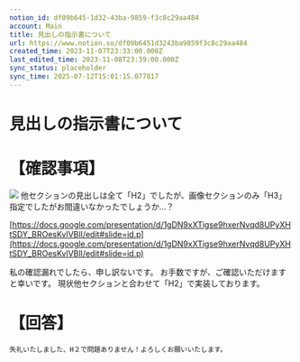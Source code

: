 ```yaml
---
notion_id: df09b645-1d32-43ba-9859-f3c8c29aa484
account: Main
title: 見出しの指示書について
url: https://www.notion.so/df09b6451d3243ba9859f3c8c29aa484
created_time: 2023-11-07T23:33:00.000Z
last_edited_time: 2023-11-08T23:39:00.000Z
sync_status: placeholder
sync_time: 2025-07-12T15:01:15.077817
---
```

# 見出しの指示書について

# 【確認事項】
![](https://prod-files-secure.s3.us-west-2.amazonaws.com/736adce6-a3a4-4a64-9f74-d9aa055c96d2/c70dd799-c1b8-47a9-8fc8-aec744ce625b/%E3%82%B9%E3%82%AF%E3%83%AA%E3%83%BC%E3%83%B3%E3%82%B7%E3%83%A7%E3%83%83%E3%83%88_2023-11-07_19.12.41.png?X-Amz-Algorithm=AWS4-HMAC-SHA256&X-Amz-Content-Sha256=UNSIGNED-PAYLOAD&X-Amz-Credential=ASIAZI2LB466XQXPQA44%2F20250719%2Fus-west-2%2Fs3%2Faws4_request&X-Amz-Date=20250719T061947Z&X-Amz-Expires=3600&X-Amz-Security-Token=IQoJb3JpZ2luX2VjEIT%2F%2F%2F%2F%2F%2F%2F%2F%2F%2FwEaCXVzLXdlc3QtMiJHMEUCIDNLgnaLGMz3huC3WfkniLEDKZio0hErcxxx1SZw68iEAiEAiybjqyrxSsnvKAxQ%2Fk0jxxqtSqnyvadFgk9UxARsrFoqiAQInf%2F%2F%2F%2F%2F%2F%2F%2F%2F%2FARAAGgw2Mzc0MjMxODM4MDUiDGPFrdjYNogRO5sJZyrcAxfb3E6fjCCU8GeBW4v2M5l%2BMFdUPQms4ChHMBOTQ2C6dHgKEUYHkTPmCaRyo3UYulQq0%2F8v1qd5AX9uMSEpKIIyUZm6m3OrozTupr69Scws4abNBbDoWLcJiiDnj9KwBuoIrJ70vZoQBdorb7ZJ4c0JKA21s26HYjkwKEp6nwtftiaeb8P5FqWjoslV06Xdjto4XvW%2FIZJ2zFqp3P5k177tlEL2awWPEl%2Fs87%2BfPayIgHAYwEHE1QvLVCJlbTyeF00WLbU1O9%2FQI09KrK6jlNZ4donRqhCvhbk83fXA%2BKu6FDon2Mzp%2BY9RSz5H5uJhZ1UQevY1Bad0FrhXCXax3ODAS29SdBWncqbEVH96VH7bfZM5dPQi1hnwy5FsVyo891opOcXgqGfCTgDJarNZ58sKikzfmP332Jd2JxF12kJ7VZ1RM72zu7xUoHAh%2B%2BgN4pZ7HPruOf3g4RgBMVLge9zlzF0wdCbC%2Bke%2Bq%2BQkHtzXDTvooO8YJon5A2zZ1Alpzx05UGMOk%2Ftdw33qgPZnk7UB03AJ4X5WNDLn6V5FUZ9mpiiGjL6DSOEtQuN2YtbNY2DEVmDBbUBfzkZ88kgsM4ZKY62Z%2BerkfFUZyiLYazcduYMaWWIJM9rpgrJOML%2Bq7MMGOqUBnBbBpPh4dOnBcaS6BRE0%2F3NUwigo0%2FCCS5Q4CpjvYkv%2BySGZl%2FoRYhyQXrqSm4abfLEolvrnKSjMGh7UlaXmov95ccOCv7I9B%2FNGUcvE1EWLa1oJcqZBnD09%2F0AYQtoHAJtEkthlqJRqADdILRFnAI5Hzqa0xbuQGvVxtN2C7YPiUGdAmg1HHywWaU8yrZCWKOQRmZt9V2qPu6dYhWFsRVb7%2BBkv&X-Amz-Signature=a78e4f2f547beabfc3097f3b16c575a1d4c102a67a813466d733a2badccdc509&X-Amz-SignedHeaders=host&x-amz-checksum-mode=ENABLED&x-id=GetObject)
他セクションの見出しは全て「H2」でしたが、画像セクションのみ「H3」指定でしたがお間違いなかったでしょうか…？

[https://docs.google.com/presentation/d/1gDN9xXTigse9hxerNvqd8UPyXHtSDY_BROesKvlVBlI/edit#slide=id.p](https://docs.google.com/presentation/d/1gDN9xXTigse9hxerNvqd8UPyXHtSDY_BROesKvlVBlI/edit#slide=id.p)

私の確認漏れでしたら、申し訳ないです。
お手数ですが、ご確認いただけますと幸いです。
現状他セクションと合わせて「H2」で実装しております。
# 【回答】
```plain text
失礼いたしました、H２で問題ありません！よろしくお願いいたします。
```